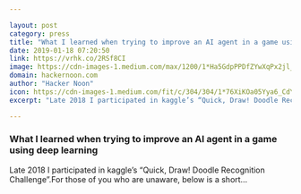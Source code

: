 ```yaml
---

layout: post
category: press
title: "What I learned when trying to improve an AI agent in a game using deep learning"
date: 2019-01-18 07:20:50
link: https://vrhk.co/2RSf8CI
image: https://cdn-images-1.medium.com/max/1200/1*Ha5GdpPPDfZYwXqPx2jl_A.png
domain: hackernoon.com
author: "Hacker Noon"
icon: https://cdn-images-1.medium.com/fit/c/304/304/1*76XiKOa05Yya6_CdYX8pVg.jpeg
excerpt: "Late 2018 I participated in kaggle’s “Quick, Draw! Doodle Recognition Challenge”.For those of you who are unaware, below is a short…"

---
```


### What I learned when trying to improve an AI agent in a game using deep learning

Late 2018 I participated in kaggle’s “Quick, Draw! Doodle Recognition Challenge”.For those of you who are unaware, below is a short…